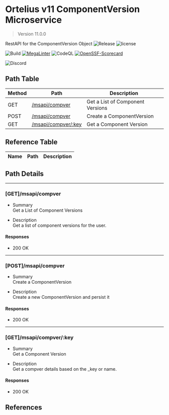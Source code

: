# Ortelius v11 ComponentVersion Microservice

> Version 11.0.0

RestAPI for the ComponentVersion Object
![Release](https://img.shields.io/github/v/release/ortelius/scec-compver?sort=semver)
![license](https://img.shields.io/github/license/ortelius/scec-compver)

![Build](https://img.shields.io/github/actions/workflow/status/ortelius/scec-compver/build-push-chart.yml)
[![MegaLinter](https://github.com/ortelius/scec-compver/workflows/MegaLinter/badge.svg?branch=main)](https://github.com/ortelius/scec-compver/actions?query=workflow%3AMegaLinter+branch%3Amain)
![CodeQL](https://github.com/ortelius/scec-compver/workflows/CodeQL/badge.svg)
[![OpenSSF-Scorecard](https://api.securityscorecards.dev/projects/github.com/ortelius/scec-compver/badge)](https://api.securityscorecards.dev/projects/github.com/ortelius/scec-compver)

![Discord](https://img.shields.io/discord/722468819091849316)

## Path Table

| Method | Path | Description |
| --- | --- | --- |
| GET | [/msapi/compver](#getmsapicompver) | Get a List of Component Versions |
| POST | [/msapi/compver](#postmsapicompver) | Create a ComponentVersion |
| GET | [/msapi/compver/:key](#getmsapicompverkey) | Get a Component Version |

## Reference Table

| Name | Path | Description |
| --- | --- | --- |

## Path Details

***

### [GET]/msapi/compver

- Summary  
Get a List of Component Versions

- Description  
Get a list of component versions for the user.

#### Responses

- 200 OK

***

### [POST]/msapi/compver

- Summary  
Create a ComponentVersion

- Description  
Create a new ComponentVersion and persist it

#### Responses

- 200 OK

***

### [GET]/msapi/compver/:key

- Summary  
Get a Component Version

- Description  
Get a compver details based on the _key or name.

#### Responses

- 200 OK

## References
